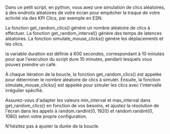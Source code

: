 Dans ce petit script, en python, vous avez une simulation de clics aléatoires, à des endroits aléatoires de votre écran pour empêcher la traque de votre activité via des KPI Clics, par exemple en ESN.

La fonction get_random_clics() génère un nombre aléatoire de clics à effectuer.
La fonction get_random_interval() génère des temps de latences aléatoires.
La fonction simulate_mouse_clicks() génère les déplacements et les clics.

la variable duration est définie à 600 secondes, correspondant à 10 minutes pour que l'execution du script dure 10 minutes, pendant lesquels vous pouvez prendre un café.

À chaque itération de la boucle, la fonction get_random_clics() est appelée pour déterminer le nombre aléatoire de clics à simuler. 
Ensuite, la fonction simulate_mouse_clicks() est appelée pour simuler les clics avec l'intervalle irrégulier spécifié.

Assurez-vous d'adapter les valeurs min_interval et max_interval dans get_random_clics() en fonction de vos besoins, et ajustez la résolution de l'écran dans les appels à random.randint(0, 1920) et random.randint(0, 1080) selon votre propre configuration.

N'hésitez pas à ajuster la durée de la boucle.

